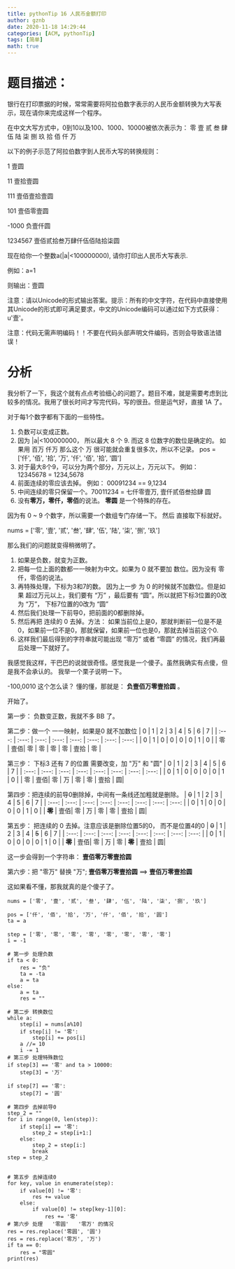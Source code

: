 ```yaml
---
title: pythonTip 16 人民币金额打印
author: gznb
date: 2020-11-18 14:29:44
categories: [ACM, pythonTip]
tags: [简单]
math: true
---
```


# 题目描述：
银行在打印票据的时候，常常需要将阿拉伯数字表示的人民币金额转换为大写表示，现在请你来完成这样一个程序。

在中文大写方式中，0到10以及100、1000、10000被依次表示为：    零 壹 贰 叁 肆 伍 陆 柒 捌 玖 拾 佰 仟 万

以下的例子示范了阿拉伯数字到人民币大写的转换规则：

1	壹圆

11	壹拾壹圆

111	壹佰壹拾壹圆

101	壹佰零壹圆

-1000	负壹仟圆

1234567	壹佰贰拾叁万肆仟伍佰陆拾柒圆

现在给你一个整数a(|a|<100000000), 请你打印出人民币大写表示.

例如：a=1

则输出：壹圆

注意：请以Unicode的形式输出答案。提示：所有的中文字符，在代码中直接使用其Unicode的形式即可满足要求，中文的Unicode编码可以通过如下方式获得：u'壹'。

注意：代码无需声明编码！！不要在代码头部声明文件编码，否则会导致语法错误！

# 分析
我分析了一下，我这个就有点点考验细心的问题了。题目不难，就是需要考虑到比较多的情况。我用了很长时间才写完代码，写的很丑。但是运气好，直接 1A 了。

对于每1个数字都有下面的一些特性。

1. 负数可以变成正数。
2. 因为 |a|<100000000， 所以最大 8 个 9. 而这 8 位数字的数位是确定的。 如果用 百万 仟万 那么这个 万 很可能就会重复很多次，所以不记录。
    pos = ['仟', '佰', '拾', '万', '仟', '佰', '拾', '圆']
3. 对于最大8个9，可以分为两个部分，万元以上，万元以下。 例如： 12345678 = 1234,5678 
4. 前面连续的零应该去掉。 例如： 00091234 == 9,1234
5. 中间连续的零只保留一个。70011234 = 七仟零壹万, 壹仟贰佰叁拾肆 圆
6. 没有**零万，零仟，零佰**的说法。 **零圆** 是一个特殊的存在。


因为有 0 ~ 9 个数字，所以需要一个数组专门存储一下。 然后 直接取下标就好。

nums = ['零', '壹', '贰', '叁', '肆', '伍', '陆', '柒', '捌', '玖']

那么我们的问题就变得稍微明了。

1. 如果是负数，就变为正数。
2. 把每一位上面的数都一一映射为中文。如果为 0 就不要加 数位。因为没有 零仟，零佰的说法。
3. 再特殊处理，下标为3和7的数。  因为上一步 为 0 的时候就不加数位。但是如果 超过万元以上，我们要有 “万” ，最后要有 “圆”。所以就把下标3位置的0改为 “万”， 下标7位置的0改为 “圆”
4. 然后我们处理一下前导0，把前面的0都删除掉。
5. 然后再把 连续的 0 去掉。方法： 如果当前位上是0，那就判断前一位是不是0，如果前一位不是0，那就保留，如果前一位也是0，那就去掉当前这个0.
6. 这样我们最后得到的字符串就可能出现 “零万” 或者 “零圆” 的情况，我们再最后处理一下就好了。

我感觉我这样，干巴巴的说就很奇怪。感觉我是一个傻子。虽然我确实有点傻，但是我不会承认的。
我举一个栗子说明一下。

-100,0010  这个怎么读？ 懂的懂，那就是： **负壹佰万零壹拾圆** 。

开始了。

第一步： 负数变正数，我就不多 BB 了。 

第二步：做一个 一一映射，如果是0 就不加数位
| 0 | 1 | 2 | 3 | 4 | 5 | 6 | 7 |
| :---: | :---: | :---: | :---: | :---: | :---: | :---: | :---: |
|  0  |  1  |  0  |  0  |  0  |  0 |  1  |  0  |
|  零 | 壹佰| 零  | 零  | 零  |  零 | 壹拾 | 零 | 

第三步： 下标3 还有 7 的位置 需要改变，加 "万" 和 "圆"
| 0 | 1 | 2 | 3 | 4 | 5 | 6 | 7 |
| :---: | :---: | :---: | :---: | :---: | :---: | :---: | :---: |
|  0  |  1  |  0  |  0  |  0  |  0  |  1  |  0  |
|  零 | 壹佰|  零  | 万  | 零  |  零 | 壹拾 | 圆|

第四步：把连续的前导0删除掉，中间有一条线还加粗就是删除。
| ~~0~~ | 1 | 2 | 3 | 4 | 5 | 6 | 7 |
| :---: | :---: | :---: | :---: | :---: | :---: | :---: | :---: |
|  0  |  1  |  0  |  0  |  0  |  0  |  1  |  0  |
|  **~~零~~** | 壹佰|  零  | 万  | 零  |  零 | 壹拾 | 圆|


第五步： 把连续的 0 去掉。注意应该是删除位置5的0， 而不是位置4的0
| ~~0~~ | 1 | 2 | 3 | 4 | ~~5~~ | 6 | 7 |
| :---: | :---: | :---: | :---: | :---: | :---: | :---: | :---: |
|  0  |  1  |  0  |  0  |  0  |  0  |  1  |  0  |
|  **~~零~~** | 壹佰|  零  | 万  | 零  |  **~~零~~** | 壹拾 | 圆|

这一步会得到一个字符串： **壹佰零万零壹拾圆**


第六步：把 "零万" 替换 "万";
**壹佰零万零壹拾圆** ==> **壹佰万零壹拾圆**

这如果看不懂，那我就真的是个傻子了。

```python3
nums = ['零', '壹', '贰', '叁', '肆', '伍', '陆', '柒', '捌', '玖']

pos = ['仟', '佰', '拾', '万', '仟', '佰', '拾', '圆']
ta = a

step = ['零', '零', '零', '零', '零', '零', '零', '零']
i = -1

# 第一步 处理负数
if ta < 0:
    res = "负"
    ta = -ta
    a = ta
else:
    a = ta
    res = ""

# 第二步 转换数位
while a:
    step[i] = nums[a%10]
    if step[i] != '零':
        step[i] += pos[i]
    a //= 10
    i -= 1
# 第三步 处理特殊数位
if step[3] == '零' and ta > 10000:
    step[3] = '万'

if step[7] == '零':
    step[7] = '圆'

# 第四步 去掉前导0
step_2 = ""
for i in range(0, len(step)):
    if step[i] == '零':
        step_2 = step[i+1:]
    else:
        step_2 = step[i:]
        break
step = step_2


# 第五步 去掉连续0
for key, value in enumerate(step):
    if value[0] != '零':
        res += value
    else:
        if value[0] != step[key-1][0]:
            res += '零'
# 第六步 处理   '零圆'   '零万' 的情况      
res = res.replace('零圆', '圆')
res = res.replace('零万', '万')
if ta == 0:
    res = "零圆"
print(res)

```